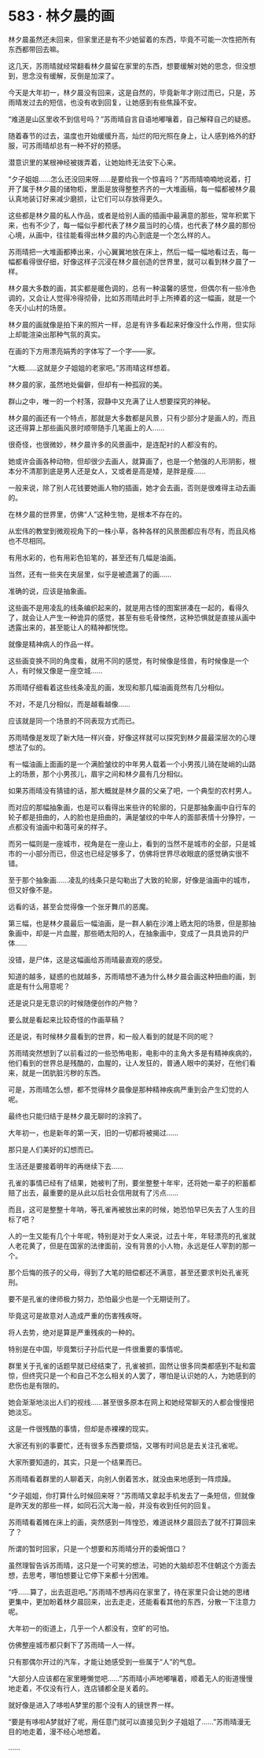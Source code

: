 # 583 · 林夕晨的画

林夕晨虽然还未回来，但家里还是有不少她留着的东西，毕竟不可能一次性把所有东西都带回去嘛。

这几天，苏雨晴就经常翻看林夕晨留在家里的东西，想要缓解对她的思念，但没想到，思念没有缓解，反倒是加深了。

今天是大年初一，林夕晨没有回来，这是自然的，毕竟新年才刚过而已，只是，苏雨晴发过去的短信，也没有收到回复，让她感到有些焦躁不安。

“难道是山区里收不到信号吗？”苏雨晴自言自语地嘟嚷着，自己解释自己的疑惑。

随着春节的过去，温度也开始缓缓升高，灿烂的阳光照在身上，让人感到格外的舒服，可苏雨晴却总有一种不好的预感。

潜意识里的某根神经被拨弄着，让她始终无法安下心来。

“夕子姐姐……怎么还没回来呀……是要给我一个惊喜吗？”苏雨晴喃喃地说着，打开了属于林夕晨的储物柜，里面是放得整整齐齐的一大堆画稿，每一幅都被林夕晨认真地装订好来减少磨损，让它们可以存放得更久。

这些都是林夕晨的私人作品，或者是给别人画的插画中最满意的那些，常年积累下来，也有不少了，每一幅似乎都代表了林夕晨当时的心情，也代表了林夕晨的那份心境，从画中，往往能看得出林夕晨的内心到底是一个怎么样的人。

苏雨晴把一大堆画都捧出来，小心翼翼地放在床上，然后一幅一幅地看过去，每一幅都看得很仔细，好像这样子沉浸在林夕晨创造的世界里，就可以看到林夕晨了一样。

林夕晨大多数的画，其实都是暖色调的，总有一种温馨的感觉，但偶尔有一些冷色调的，又会让人觉得冷得彻骨，比如苏雨晴此时手上所捧着的这一幅画，就是一个冬天小山村的场景。

林夕晨的画就像是拍下来的照片一样，总是有许多看起来好像没什么作用，但实际上却能渲染出那种气氛的真实。

在画的下方用漂亮娟秀的字体写了一个字——家。

“大概……这就是夕子姐姐的老家吧。”苏雨晴这样想着。

林夕晨的家，虽然地处偏僻，但却有一种孤寂的美。

群山之中，唯一的一个村落，寂静中又充满了让人想要探究的神秘。

林夕晨的画还有一个特点，那就是大多数都是风景，只有少部分才是画人的，而且这还得算上那些画风景时顺带随手几笔画上的人……

很奇怪，也很微妙，林夕晨许多的风景画中，是连配衬的人都没有的。

她或许会画各种动物，但却很少去画人，就算画了，也是一个勉强的人形阴影，根本分不清那到底是男人还是女人，又或者是高是矮，是胖是瘦……

一般来说，除了别人花钱要她画人物的插画，她才会去画，否则是很难得主动去画的。

在林夕晨的世界里，仿佛“人”这种生物，是根本不存在的。

从宏伟的教堂到微观视角下的一株小草，各种各样的风景图都应有尽有，而且风格也不尽相同。

有用水彩的，也有用彩色铅笔的，甚至还有几幅是油画。

当然，还有一些夹在夹层里，似乎是被遗漏了的画……

准确的说，应该是抽象画。

这些画不是用凌乱的线条编织起来的，就是用古怪的图案拼凑在一起的，看得久了，就会让人产生一种诡异的感觉，甚至有些毛骨悚然，这种恐惧就是直接从画中透露出来的，甚至能让人的精神都恍惚。

就像是精神病人的作品一样。

这些画变换不同的角度看，就用不同的感觉，有时候像是怪兽，有时候像是一个人，有时候又像是一座空城……

苏雨晴仔细看着这些线条凌乱的画，发现和那几幅油画竟然有几分相似。

不对，不是几分相似，而是越看越像……

应该就是同一个场景的不同表现方式而已。

苏雨晴像是发现了新大陆一样兴奋，好像这样就可以探究到林夕晨最深层次的心理想法了似的。

有一幅油画上面画的是一个满脸皱纹的中年男人载着一个小男孩儿骑在陡峭的山路上的场景，那个小男孩儿，眉宇之间和林夕晨有几分相似。

如果苏雨晴没有猜错的话，那大概就是林夕晨的父亲了吧，一个典型的农村男人。

而对应的那幅抽象画，也是可以看得出来些许的轮廓的，只是那抽象画中自行车的轮子都是扭曲的，人的脸也是扭曲的，满是皱纹的中年人的面部表情十分狰狞，一点都没有油画中和蔼可亲的样子。

而另一幅则是一座城市，视角是在一座山上，看到的当然不是城市的全部，只是城市的一小部分而已，但这也已经足够多了，仿佛将世界尽收眼底的感觉确实很不错。

至于那个抽象画……凌乱的线条只是勾勒出了大致的轮廓，好像是油画中的城市，但又好像不是。

远看的话，甚至会觉得像一个张牙舞爪的恶魔。

第三幅，也是林夕晨最后一幅油画，是一群人躺在沙滩上晒太阳的场景，但是那抽象画中，却是一片血腥，那些晒太阳的人，在抽象画中，变成了一具具诡异的尸体……

没错，是尸体，这是这幅画给苏雨晴最直观的感受。

知道的越多，疑惑的也就越多，苏雨晴想不通为什么林夕晨会画这种扭曲的画，到底是有什么用意呢？

还是说只是无意识的时候随便创作的产物？

要么就是看起来比较奇怪的作画草稿？

还是说，有时候林夕晨看到的世界，和一般人看到的就是不同的呢？

苏雨晴突然想到了以前看过的一些恐怖电影，电影中的主角大多是有精神疾病的，他们看到的世界总是残酷的，血腥的，让人发狂的，普通人眼中的美好，在他们看来，就是一团肮脏污秽的东西。

可是，苏雨晴怎么想，都不觉得林夕晨像是那种精神疾病严重到会产生幻觉的人呢。

最终也只能归结于是林夕晨无聊时的涂鸦了。

大年初一，也是新年的第一天，旧的一切都将被揭过……

那只是人们美好的幻想而已。

生活还是要接着明年的再继续下去……

孔雀的事情已经有了结果，她被判了刑，要坐整整十年牢，还将她一辈子的积蓄都赔了出去，最重要的是从此以后社会信用就有了污点……

而且，这可是整整十年呐，等孔雀再被放出来的时候，她恐怕早已失去了人生的目标了吧？

人的一生又能有几个十年呢，特别是对于女人来说，过去十年，年轻漂亮的孔雀就人老花黄了，但是在国家的法律面前，没有背景的小人物，永远是任人宰割的那一个。

那个后悔的孩子的父母，得到了大笔的赔偿都还不满意，甚至还要求判处孔雀死刑。

要不是孔雀的律师极力努力，恐怕最少也是一个无期徒刑了。

毕竟这可是故意对人造成严重的伤害残疾呀。

将人去势，绝对是算是严重残疾的一种的。

特别是在中国，毕竟繁衍子孙后代是一件很重要的事情呢。

群里关于孔雀的话题早就已经结束了，孔雀被抓，固然让很多同类都感到不耻和震惊，但终究只是一个和自己不怎么相关的人罢了，哪怕是认识她的人，为她感到的悲伤也是有限的。

她会渐渐地淡出人们的视线……甚至很多原本在网上和她经常聊天的人都会慢慢把她淡忘。

这是一件很残酷的事情，但却是赤裸裸的现实。

大家还有别的事要忙，还有很多东西要烦恼，又哪有时间总是去关注孔雀呢。

大家所要知道的，其实，只是一个结果而已。

苏雨晴看着群里的人聊着天，向别人倒着苦水，就没由来地感到一阵烦躁。

“夕子姐姐，你打算什么时候回来呀？”苏雨晴又拿起手机发去了一条短信，但就像是昨天发的那些一样，如同石沉大海一般，并没有收到任何的回复。

苏雨晴看着摊在床上的画，突然感到一阵惶恐，难道说林夕晨回去了就不打算回来了？

所谓的暂时回家，只是一个想要和苏雨晴分开的委婉借口？

虽然理智告诉苏雨晴，这只是一个可笑的想法，可她的大脑却忍不住朝这个方面去想，去思考，哪怕想要让它停下来都十分困难。

“呼……算了，出去逛逛吧。”苏雨晴不想再闷在家里了，待在家里只会让她的思绪更集中，更加盼着林夕晨回来，出去走走，还能看看其他的东西，分散一下注意力呢。

大年初一的街道上，几乎一个人都没有，空旷的可怕。

仿佛整座城市都只剩下了苏雨晴一人一样。

只有那偶尔开过的汽车，才能让她感受到一些属于“人”的气息。

“大部分人应该都在家里睡懒觉吧……”苏雨晴小声地嘟嚷着，顺着无人的街道慢慢地走着，不仅没有行人，连店铺都全是关着的。

就好像是进入了哆啦A梦里的那个没有人的镜世界一样。

“要是有哆啦A梦就好了呢，用任意门就可以直接见到夕子姐姐了……”苏雨晴漫无目的地走着，漫不经心地想着。

……
